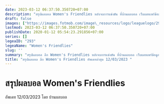 ```yaml
---
date: 2023-03-12 06:37:50.350720+07:00
description: "สรุปผลบอล Women's Friendlies หลังจบการแข่งขัน ที่บ้านผลบอล เว็บเผยแพร่ข้อมูลการแข่งขันฟุตบอลที่เชื่อถือได้ และ อัพเดทไวที่สุด"
draft: false
images: ["https://images.fotmob.com/image\_resources/logo/leaguelogo/293.png"]
lastmod: 2023-03-12 06:37:50.350720+07:00
publishDate: 2020-01-12 05:54:23.291856+07:00
series: []
legeaID: "293"
legeaName: "Women's Friendlies"
slug: ''
summary: "สรุปผลบอล ลีก Women's Friendlies หลังจบการแข่งขัน ที่บ้านผลบอล เว็บเผยแพร่ข้อมูลการแข่งขันฟุตบอลที่เชื่อถือได้ และ อัพเดทไวที่สุด"
title: "สรุปผลบอล ลีก Women's Friendlies อัพเดทล่าสุด 12/03/2023 "
---
```


# สรุปผลบอล Women's Friendlies
อัพเดท 12/03/2023 โดย บ้านผลบอล

